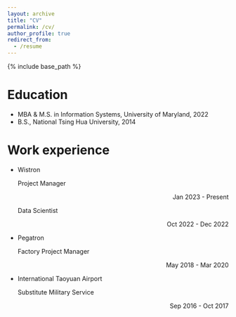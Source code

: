 ```yaml
---
layout: archive
title: "CV"
permalink: /cv/
author_profile: true
redirect_from:
  - /resume
---
```


{% include base_path %}

Education
======
* MBA & M.S. in Information Systems, University of Maryland, 2022
* B.S., National Tsing Hua University, 2014


Work experience
======
* Wistron                 
  <p align='left'>Project Manager<p>                <p align='right'>Jan 2023 - Present<p>
  <p align='left'>Data Scientist <p>                <p align='right'>Oct 2022 - Dec 2022<p>

* Pegatron                 
   <p align='left'>Factory Project Manager<p>          <p align='right'>May 2018 - Mar 2020<p>

* International Taoyuan Airport                 
   <p align='left'>Substitute Military Service<p>      <p align='right'>Sep 2016 - Oct 2017<p>


